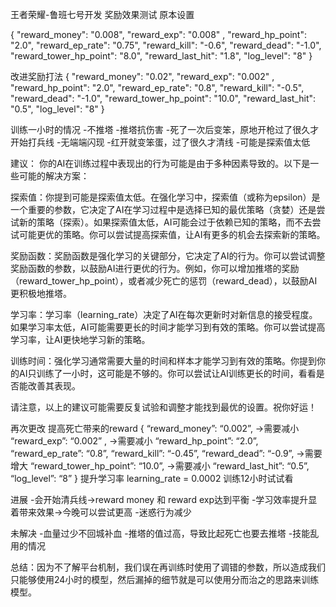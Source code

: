 王者荣耀-鲁班七号开发
奖励效果测试
原本设置

{ "reward_money": "0.008", "reward_exp": "0.008" , "reward_hp_point": "2.0", "reward_ep_rate": "0.75", "reward_kill": "-0.6", "reward_dead": "-1.0", "reward_tower_hp_point": "8.0", "reward_last_hit": "1.8", "log_level": "8" }

改进奖励打法
{ "reward_money": "0.02", "reward_exp": "0.002" , "reward_hp_point": "2.0", "reward_ep_rate": "0.8", "reward_kill": "-0.5", "reward_dead": "-1.0", "reward_tower_hp_point": "10.0", "reward_last_hit": "0.5", "log_level": "8" }

训练一小时的情况
-不推塔
-推塔抗伤害
-死了一次后变笨，原地开枪过了很久才开始打兵线
-无端端闪现
-红开就变笨蛋，过了很久才清线
-可能是探索值太低

建议：
你的AI在训练过程中表现出的行为可能是由于多种因素导致的。以下是一些可能的解决方案：

探索值：你提到可能是探索值太低。在强化学习中，探索值（或称为epsilon）是一个重要的参数，它决定了AI在学习过程中是选择已知的最优策略（贪婪）还是尝试新的策略（探索）。如果探索值太低，AI可能会过于依赖已知的策略，而不去尝试可能更优的策略。你可以尝试提高探索值，让AI有更多的机会去探索新的策略。

奖励函数：奖励函数是强化学习的关键部分，它决定了AI的行为。你可以尝试调整奖励函数的参数，以鼓励AI进行更优的行为。例如，你可以增加推塔的奖励（reward_tower_hp_point），或者减少死亡的惩罚（reward_dead），以鼓励AI更积极地推塔。

学习率：学习率（learning_rate）决定了AI在每次更新时对新信息的接受程度。如果学习率太低，AI可能需要更长的时间才能学习到有效的策略。你可以尝试提高学习率，让AI更快地学习新的策略。

训练时间：强化学习通常需要大量的时间和样本才能学习到有效的策略。你提到你的AI只训练了一小时，这可能是不够的。你可以尝试让AI训练更长的时间，看看是否能改善其表现。

请注意，以上的建议可能需要反复试验和调整才能找到最优的设置。祝你好运！

再次更改
提高死亡带来的reward
{
“reward_money”: “0.002”, ->需要减小
“reward_exp”: “0.002” , ->需要减小
“reward_hp_point”: “2.0”,
“reward_ep_rate”: “0.8”,
“reward_kill”: “-0.45”,
“reward_dead”: “-0.9”, ->需要增大
“reward_tower_hp_point”: “10.0”, ->需要减小
“reward_last_hit”: “0.5”,
“log_level”: “8”
}
提升学习率
learning_rate = 0.0002
训练12小时试试看

进展
-会开始清兵线->reward money 和 reward exp达到平衡
-学习效率提升显着带来效果->今晚可以尝试更高
-迷惑行为减少

未解决
-血量过少不回城补血
-推塔的值过高，导致比起死亡也要去推塔
-技能乱用的情况

总结：因为不了解平台机制，我们误在再训练时使用了调错的参数，所以造成我们只能够使用24小时的模型，然后漏掉的细节就是可以使用分而治之的思路来训练模型。